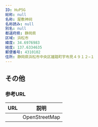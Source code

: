 ```yaml
---
ID: HuP5G
総称: null
名称: 屋敷神祠
名称読み: null
別名: null
都道府県: 静岡県
区域: 浜松市
緯度: 34.6976983
経度: 137.6334635
郵便番号: 4310102
住所: 静岡県浜松市中央区雄踏町宇布見４９１２−１
---
```


## その他

### 参考URL

| URL | 説明          |
| --- | ------------- |
|     | OpenStreetMap |
